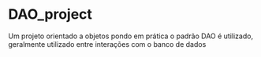 # DAO_project
Um projeto orientado a objetos pondo em prática o padrão DAO é utilizado, geralmente utilizado entre interações com o banco de dados
